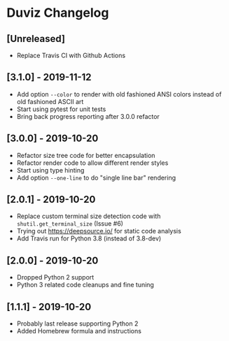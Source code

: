 
# Duviz Changelog


## [Unreleased]

- Replace Travis CI with Github Actions


## [3.1.0] - 2019-11-12

- Add option `--color` to render with old fashioned ANSI colors
    instead of old fashioned ASCII art
- Start using pytest for unit tests
- Bring back progress reporting after 3.0.0 refactor


## [3.0.0] - 2019-10-20

- Refactor size tree code for better encapsulation
- Refactor render code to allow different render styles
- Start using type hinting
- Add option `--one-line` to do "single line bar" rendering


## [2.0.1] - 2019-10-20

- Replace custom terminal size detection code with `shutil.get_terminal_size` (Issue #6)
- Trying out https://deepsource.io/ for static code analysis
- Add Travis run for Python 3.8 (instead of 3.8-dev)


## [2.0.0] - 2019-10-20

- Dropped Python 2 support
- Python 3 related code cleanups and fine tuning


## [1.1.1] - 2019-10-20

- Probably last release supporting Python 2
- Added Homebrew formula and instructions
